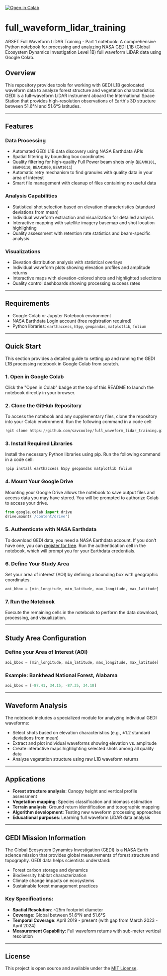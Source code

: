 [![Open in Colab](https://colab.research.google.com/assets/colab-badge.svg)](https://colab.research.google.com/drive/13FYys05YCGwT1zbTLCzlRLMCYhpGYUQb)

# full\_waveform\_lidar\_training

ARSET Full Waveform LiDAR Training - Part 1 notebook: A comprehensive Python notebook for processing and analyzing NASA GEDI L1B (Global Ecosystem Dynamics Investigation Level 1B) full waveform LiDAR data using Google Colab.

## Overview

This repository provides tools for working with GEDI L1B geolocated waveform data to analyze forest structure and vegetation characteristics. GEDI is a full-waveform LiDAR instrument aboard the International Space Station that provides high-resolution observations of Earth's 3D structure between 51.6°N and 51.6°S latitudes.

-----

## Features

### Data Processing

  - Automated GEDI L1B data discovery using NASA Earthdata APIs
  - Spatial filtering by bounding box coordinates
  - Quality filtering for high-quality Full Power beam shots only (`BEAM0101`, `BEAM0110`, `BEAM1000`, `BEAM1011`)
  - Automatic retry mechanism to find granules with quality data in your area of interest
  - Smart file management with cleanup of files containing no useful data

### Analysis Capabilities

  - Statistical shot selection based on elevation characteristics (standard deviations from mean)
  - Individual waveform extraction and visualization for detailed analysis
  - Interactive mapping with satellite imagery basemap and shot location highlighting
  - Quality assessment with retention rate statistics and beam-specific analysis

### Visualizations

  - Elevation distribution analysis with statistical overlays
  - Individual waveform plots showing elevation profiles and amplitude returns
  - Interactive maps with elevation-colored shots and highlighted selections
  - Quality control dashboards showing processing success rates

-----

## Requirements

  - Google Colab or Jupyter Notebook environment
  - NASA Earthdata Login account (free registration required)
  - Python libraries: `earthaccess`, `h5py`, `geopandas`, `matplotlib`, `folium`

-----

## Quick Start

This section provides a detailed guide to setting up and running the GEDI L1B processing notebook in Google Colab from scratch.

### 1\. Open in Google Colab

Click the "Open in Colab" badge at the top of this README to launch the notebook directly in your browser.

### 2\. Clone the GitHub Repository

To access the notebook and any supplementary files, clone the repository into your Colab environment. Run the following command in a code cell:

```python
!git clone https://github.com/savcooley/full_waveform_lidar_training.git
```

### 3\. Install Required Libraries

Install the necessary Python libraries using pip. Run the following command in a code cell:

```python
!pip install earthaccess h5py geopandas matplotlib folium
```

### 4\. Mount Your Google Drive

Mounting your Google Drive allows the notebook to save output files and access data you may have stored. You will be prompted to authorize Colab to access your drive.

```python
from google.colab import drive
drive.mount('/content/drive')
```

### 5\. Authenticate with NASA Earthdata

To download GEDI data, you need a NASA Earthdata account. If you don't have one, you can [register for free](https://urs.earthdata.nasa.gov/users/new). Run the authentication cell in the notebook, which will prompt you for your Earthdata credentials.

### 6\. Define Your Study Area

Set your area of interest (AOI) by defining a bounding box with geographic coordinates.

```python
aoi_bbox = [min_longitude, min_latitude, max_longitude, max_latitude]
```

### 7\. Run the Notebook

Execute the remaining cells in the notebook to perform the data download, processing, and visualization.

-----

## Study Area Configuration

### Define your Area of Interest (AOI)

```python
aoi_bbox = [min_longitude, min_latitude, max_longitude, max_latitude]
```

### Example: Bankhead National Forest, Alabama

```python
aoi_bbox = [-87.41, 34.15, -87.35, 34.18]
```

-----

## Waveform Analysis

The notebook includes a specialized module for analyzing individual GEDI waveforms:

  - Select shots based on elevation characteristics (e.g., ±1.2 standard deviations from mean)
  - Extract and plot individual waveforms showing elevation vs. amplitude
  - Create interactive maps highlighting selected shots among all quality data
  - Analyze vegetation structure using raw L1B waveform returns

-----

## Applications

  - **Forest structure analysis**: Canopy height and vertical profile assessment
  - **Vegetation mapping**: Species classification and biomass estimation
  - **Terrain analysis**: Ground return identification and topographic mapping
  - **Algorithm development**: Testing new waveform processing approaches
  - **Educational purposes**: Learning full waveform LiDAR data analysis

-----

## GEDI Mission Information

The Global Ecosystem Dynamics Investigation (GEDI) is a NASA Earth science mission that provides global measurements of forest structure and topography. GEDI data helps scientists understand:

  - Forest carbon storage and dynamics
  - Biodiversity habitat characterization
  - Climate change impacts on ecosystems
  - Sustainable forest management practices

### Key Specifications:

  - **Spatial Resolution**: \~25m footprint diameter
  - **Coverage**: Global between 51.6°N and 51.6°S
  - **Temporal Coverage**: April 2019 - present (with gap from March 2023 - April 2024)
  - **Measurement Capability**: Full waveform returns with sub-meter vertical resolution

-----

## License

This project is open source and available under the [MIT License](https://www.google.com/search?q=https://github.com/savcooley/full_waveform_lidar_training/blob/main/LICENSE).
